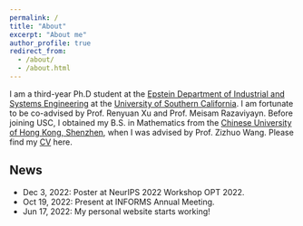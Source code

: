 ```yaml
---
permalink: /
title: "About"
excerpt: "About me"
author_profile: true
redirect_from: 
  - /about/
  - /about.html
---
```


I am a third-year Ph.D student at the [Epstein Department of Industrial and Systems Engineering](https://ise.usc.edu/) at the [University of Southern California](https://usc.edu/). I am fortunate to be co-advised by Prof. Renyuan Xu and Prof. Meisam Razaviyayn. Before joining USC, I obtained my B.S. in Mathematics from the [Chinese University of Hong Kong, Shenzhen](https://cuhk.edu.cn/), when I was advised by Prof. Zizhuo Wang. Please find my [CV](./files/CV_Yinbin_Han_08172023.pdf) here. 

## News
* Dec 3, 2022: Poster at NeurIPS 2022 Workshop OPT 2022.
* Oct 19, 2022: Present at INFORMS Annual Meeting.
* Jun 17, 2022: My personal website starts working!
